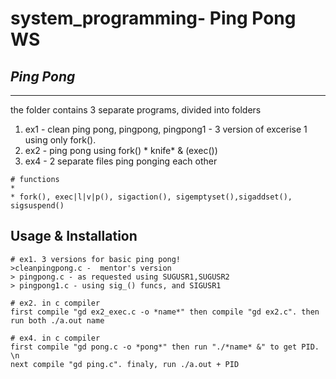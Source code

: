 # system_programming- Ping Pong WS 
## *Ping Pong*

 ***
the folder contains 3 separate programs, divided into folders
1. ex1 - clean ping pong, pingpong, pingpong1 -  3 version of excerise 1 using only fork().
2. ex2 - ping pong using fork() * knife* & (exec())
4. ex4 - 2 separate files ping ponging each other

 ```
# functions
*  
* fork(), exec|l|v|p(), sigaction(), sigemptyset(),sigaddset(), sigsuspend()

 ```
## Usage & Installation 

```
# ex1. 3 versions for basic ping pong!
>cleanpingpong.c -  mentor's version
> pingpong.c - as requested using SUGUSR1,SUGUSR2
> pingpong1.c - using sig_() funcs, and SIGUSR1

# ex2. in c compiler
first compile "gd ex2_exec.c -o *name*" then compile "gd ex2.c". then run both ./a.out name

# ex4. in c compiler
first compile "gd pong.c -o *pong*" then run "./*name* &" to get PID.  \n
next compile "gd ping.c". finaly, run ./a.out + PID



``` 

